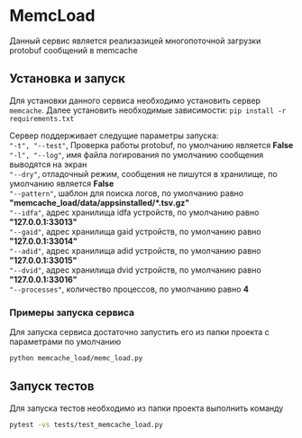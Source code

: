 # MemcLoad
Данный сервис является реализазицей многопоточной загрузки protobuf сообщений в memcache

## Установка и запуск
Для установки данного сервиса необходимо установить сервер `memcache`.
Далее установить необходимые зависимости:
`pip install -r requirements.txt`


Сервер поддерживает следущие параметры запуска:<br>
`"-t", "--test"`, Проверка работы protobuf, по умолчанию является **False**<br>
`"-l", "--log"`, имя файла логирования по умолчанию сообщения выводятся на экран<br>
`"--dry"`, отладочный режим, сообщения не пишутся в хранилище, по умолчанию является **False**<br>
`"--pattern"`, шаблон для поиска логов, по умолчанию равно **"memcache_load/data/appsinstalled/\*.tsv.gz"**<br>
`"--idfa"`, адрес хранилища idfa устройств, по умолчанию равно **"127.0.0.1:33013"**<br>
`"--gaid"`, адрес хранилища gaid устройств, по умолчанию равно **"127.0.0.1:33014"**<br>
`"--adid"`, адрес хранилища adid устройств, по умолчанию равно **"127.0.0.1:33015"**<br>
`"--dvid"`, адрес хранилища dvid устройств, по умолчанию равно **"127.0.0.1:33016"**<br>
`"--processes"`, количество процессов, по умолчанию равно **4**<br>


### Примеры запуска сервиса
Для запуска сервиса достаточно запустить его из папки проекта с параметрами по умолчанию
```bash
python memcache_load/memc_load.py
```

## Запуск тестов
Для запуска тестов необходимо из папки проекта выполнить команду
```bash
pytest -vs tests/test_memcache_load.py
```

